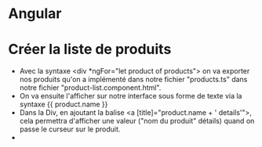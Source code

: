 # Angular
# Créer la liste de produits
- Avec la syntaxe <div *ngFor="let product of products"></div> on va exporter nos produits qu'on a implémenté dans notre fichier "products.ts" dans notre fichier "product-list.component.html".
- On va ensuite l'afficher sur notre interface sous forme de texte via la syntaxe {{ product.name }}
- Dans la Div, en ajoutant la balise <a [title]="product.name + ' details'">, cela permettra d'afficher une valeur ("nom du produit" détails) quand on passe le curseur sur le produit.
- 
